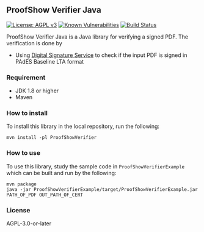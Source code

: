 ## ProofShow Verifier Java
[![License: AGPL v3](https://img.shields.io/badge/License-AGPL%20v3-blue.svg)](https://www.gnu.org/licenses/agpl-3.0)
[![Known Vulnerabilities](https://snyk.io//test/github/ProofShow/ProofShow-Verifier-Java/badge.svg?targetFile=ProofShowVerifier/pom.xml)](https://snyk.io//test/github/ProofShow/ProofShow-Verifier-Java?targetFile=ProofShowVerifier/pom.xml)
[![Build Status](https://travis-ci.com/ProofShow/ProofShow-Verifier-Java.svg?branch=master)](https://travis-ci.com/ProofShow/ProofShow-Verifier-Java)

ProofShow Verifier Java is a Java library for verifying a signed PDF. The verification is done by

- Using [Digital Signature Service](https://github.com/esig/dss) to check if the input PDF is signed in PAdES Baseline LTA format

### Requirement
- JDK 1.8 or higher
- Maven

### How to install
To install this library in the local repository, run the following:

```
mvn install -pl ProofShowVerifier
```

### How to use
To use this library, study the sample code in `ProofShowVerifierExample` which can be built and run by the following:

```
mvn package
java -jar ProofShowVerifierExample/target/ProofShowVerifierExample.jar PATH_OF_PDF OUT_PATH_OF_CERT
```

### License
AGPL-3.0-or-later